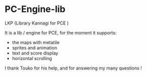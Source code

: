 # PC-Engine-lib

LKP (Library Kannagi for PCE )  

It is a lib / engine for PCE, for the moment it supports:
 - the maps with metatile
 - sprites and animation
 - text and score display
 - horizontal scrolling

I thank Touko for his help, and for answering my many questions !  

